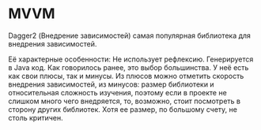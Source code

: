 # MVVM
Dagger2 (Внедрение зависимостей)
самая популярная библиотека для внедрения зависимостей.

Её характерные особенности:
Не использует рефлексию.
Генерируется в Java код.
Как говорилось ранее, это выбор большинства. У неё есть как свои плюсы, так и минусы. 
Из плюсов можно отметить скорость внедрения зависимостей, из минусов: размер библиотеки и относительная сложность изучения, поэтому 
если в проекте не слишком много чего внедряется, то, возможно, стоит посмотреть в сторону других библиотек. 
Хотя ее размер, по большому счету, не столь критичен.
